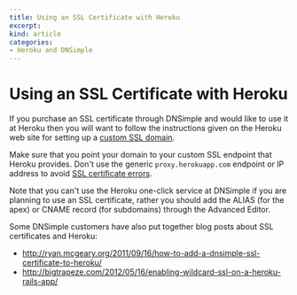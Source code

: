 ```yaml
---
title: Using an SSL Certificate with Heroku
excerpt: 
kind: article
categories:
- Heroku and DNSimple
---
```


# Using an SSL Certificate with Heroku

If you purchase an SSL certificate through DNSimple and would like to use it at Heroku then you will want to follow the instructions given on the Heroku web site for setting up a [custom SSL domain](https://devcenter.heroku.com/articles/ssl#customdomain-ssl).

Make sure that you point your domain to your custom SSL endpoint that Heroku provides. Don't use the generic `proxy.herokuapp.com` endpoint or IP address to avoid [SSL certificate errors](/articles/ssl-certificate-herokuapp-error).

Note that you can't use the Heroku one-click service at DNSimple if you are planning to use an SSL certificate, rather you should add the ALIAS (for the apex) or CNAME record (for subdomains) through the Advanced Editor.

Some DNSimple customers have also put together blog posts about SSL certificates and Heroku:

- http://ryan.mcgeary.org/2011/09/16/how-to-add-a-dnsimple-ssl-certificate-to-heroku/
- http://bigtrapeze.com/2012/05/16/enabling-wildcard-ssl-on-a-heroku-rails-app/
